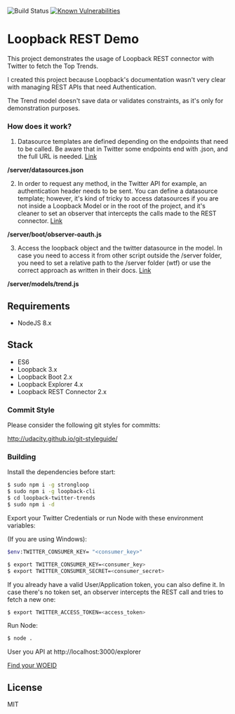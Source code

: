 ![Build Status](https://travis-ci.org/rodrigomata/nodejs-loopback-twitter-trends.svg?branch=master)
[![Known Vulnerabilities](https://snyk.io/test/github/rodrigomata/nodejs-loopback-twitter-trends/badge.svg)](https://snyk.io/test/github/rodrigomata/nodejs-loopback-twitter-trends)
# Loopback REST Demo

This project demonstrates the usage of Loopback REST connector with Twitter to fetch the Top Trends.

I created this project because Loopback's documentation wasn't very clear with managing REST APIs that need Authentication.

The Trend model doesn't save data or validates constraints, as it's only for demonstration purposes.

### How does it work?

1. Datasource templates are defined depending on the endpoints that need to be called. Be aware that in Twitter some endpoints end with .json, and the full URL is needed. [Link](https://loopback.io/doc/en/lb3/REST-connector.html#configuring-a-rest-data-source)

**/server/datasources.json**

2. In order to request any method, in the Twitter API for example, an authentication header needs to be sent. You can define a datasource template; however, it's kind of tricky to access datasources if you are not inside a Loopback Model or in the root of the project, and it's cleaner to set an observer that intercepts the calls made to the REST connector. [Link](https://loopback.io/doc/en/lb3/Working-with-LoopBack-objects.html#getting-the-app-object)

**/server/boot/observer-oauth.js**

3. Access the loopback object and the twitter datasource in the model. In case you need to access it from other script outside the /server folder, you need to set a relative path to the /server folder (wtf) or use the correct approach as written in their docs. [Link](http://loopback.io/doc/en/lb3/Working-with-LoopBack-objects.html#getting-references-to-data-sources)  

**/server/models/trend.js**

## Requirements

- NodeJS 8.x

## Stack

- ES6
- Loopback 3.x
- Loopback Boot 2.x
- Loopback Explorer 4.x
- Loopback REST Connector 2.x

### Commit Style

Please consider the following git styles for committs:

http://udacity.github.io/git-styleguide/

### Building

Install the dependencies before start:

```sh
$ sudo npm i -g strongloop
$ sudo npm i -g loopback-cli
$ cd loopback-twitter-trends
$ sudo npm i -d
```

Export your Twitter Credentials or run Node with these environment variables:

(If you are using Windows):
```sh
$env:TWITTER_CONSUMER_KEY= "<consumer_key>"
```

```sh
$ export TWITTER_CONSUMER_KEY=<consumer_key>
$ export TWITTER_CONSUMER_SECRET=<consumer_secret>
```

If you already have a valid User/Application token, you can also define it. In case there's no token set, an observer intercepts the REST call and tries to fetch a new one:

```sh
$ export TWITTER_ACCESS_TOKEN=<access_token>
```

Run Node:

```sh
$ node .
```

User you API at http://localhost:3000/explorer

[Find your WOEID](http://www.woeidlookup.com/)

## License

MIT
